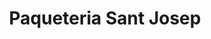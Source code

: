 ---
title: "Paqueteria Sant Josep"
url: /benifaio/paqueteria-sant-josep/
shop: material de oficina
---
